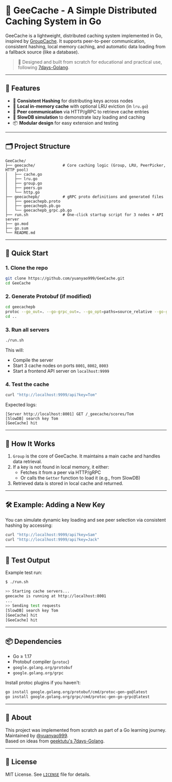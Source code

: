 # 🧠 GeeCache - A Simple Distributed Caching System in Go

GeeCache is a lightweight, distributed caching system implemented in Go, inspired by [GroupCache](https://github.com/golang/groupcache). It supports peer-to-peer communication, consistent hashing, local memory caching, and automatic data loading from a fallback source (like a database).

> 🚀 Designed and built from scratch for educational and practical use, following [7days-Golang](https://geektutu.com/post/geek-golang.html).

---

## 📌 Features

- 🔗 **Consistent Hashing** for distributing keys across nodes
- 🧱 **Local in-memory cache** with optional LRU eviction (in `lru.go`)
- 🔄 **Peer communication** via HTTP/gRPC to retrieve cache entries
- 🐢 **SlowDB simulation** to demonstrate lazy loading and caching
- 📦 **Modular design** for easy extension and testing

---

## 🗂️ Project Structure

```
GeeCache/
├── geecache/            # Core caching logic (Group, LRU, PeerPicker, HTTP pool)
│   ├── cache.go
│   ├── lru.go
│   ├── group.go
│   ├── peers.go
│   └── http.go
├── geecachepb/          # gRPC proto definitions and generated files
│   ├── geecachepb.proto
│   ├── geecachepb.pb.go
│   └── geecachepb_grpc.pb.go
├── run.sh               # One-click startup script for 3 nodes + API server
├── go.mod
├── go.sum
└── README.md
```

---

## 🚀 Quick Start

### 1. Clone the repo

```bash
git clone https://github.com/yuanyao999/GeeCache.git
cd GeeCache
```

### 2. Generate Protobuf (if modified)

```bash
cd geecachepb
protoc --go_out=. --go-grpc_out=. --go_opt=paths=source_relative --go-grpc_opt=paths=source_relative geecachepb.proto
cd ..
```

### 3. Run all servers

```bash
./run.sh
```

This will:
- Compile the server
- Start 3 cache nodes on ports `8001`, `8002`, `8003`
- Start a frontend API server on `localhost:9999`

### 4. Test the cache

```bash
curl "http://localhost:9999/api?key=Tom"
```

Expected logs:

```log
[Server http://localhost:8001] GET /_geecache/scores/Tom
[SlowDB] search key Tom
[GeeCache] hit
```

---

## 📖 How It Works

1. `Group` is the core of GeeCache. It maintains a main cache and handles data retrieval.
2. If a key is not found in local memory, it either:
    - Fetches it from a peer via HTTP/gRPC
    - Or calls the `Getter` function to load it (e.g., from SlowDB)
3. Retrieved data is stored in local cache and returned.

---

## 🛠️ Example: Adding a New Key

You can simulate dynamic key loading and see peer selection via consistent hashing by accessing:

```bash
curl "http://localhost:9999/api?key=Sam"
curl "http://localhost:9999/api?key=Jack"
```

---

## 🧪 Test Output

Example test run:
```bash
$ ./run.sh

>> Starting cache servers...
geecache is running at http://localhost:8001
...
>> Sending test requests
[SlowDB] search key Tom
[GeeCache] hit
[GeeCache] hit
```

---

## 📦 Dependencies

- Go ≥ 1.17
- Protobuf compiler (`protoc`)
- `google.golang.org/protobuf`
- `google.golang.org/grpc`

Install protoc plugins if you haven't:

```bash
go install google.golang.org/protobuf/cmd/protoc-gen-go@latest
go install google.golang.org/grpc/cmd/protoc-gen-go-grpc@latest
```

---

## 🙋 About

This project was implemented from scratch as part of a Go learning journey.  
Maintained by [@yuanyao999](https://github.com/yuanyao999).  
Based on ideas from [geektutu's 7days-Golang](https://github.com/geektutu/7days-golang).

---

## 📄 License

MIT License. See [`LICENSE`](LICENSE) file for details.